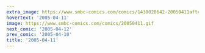 ```yaml
---
extra_image: https://www.smbc-comics.com/comics/1438028642-20050411after.png
hovertext: '2005-04-11'
image: https://www.smbc-comics.com/comics/20050411.gif
next_comic: '2005-04-12'
prev_comic: '2005-04-10'
title: '2005-04-11'
---
```


